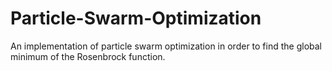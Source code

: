 # Particle-Swarm-Optimization
An implementation of particle swarm optimization in order to find the global minimum of the Rosenbrock function.
